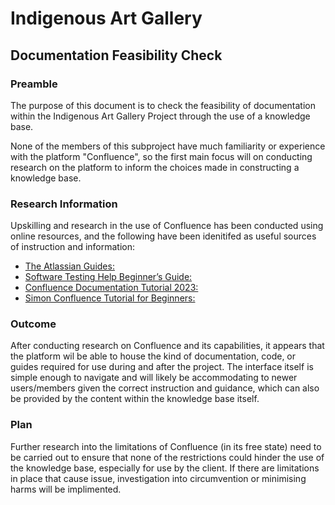 # Indigenous Art Gallery

## Documentation Feasibility Check

### Preamble

The purpose of this document is to check the feasibility of documentation within the Indigenous Art
Gallery Project through the use of a knowledge base.

None of the members of this subproject have much familiarity or experience with the platform
"Confluence", so the first main focus will on conducting research on the platform to inform the
choices made in constructing a knowledge base.

### Research Information

Upskilling and research in the use of Confluence has been conducted using online resources, and the
following have been idenitifed as useful sources of instruction and information:

- [The Atlassian Guides:](https://www.atlassian.com/software/confluence/guides/)
- [Software Testing Help Beginner’s Guide:](https://www.softwaretestinghelp.com/atlassian-confluence-tutorial/)
- [Confluence Documentation Tutorial 2023:](https://www.youtube.com/watch?v=emn3hoamV-M)
- [Simon Confluence Tutorial for Beginners:](https://www.youtube.com/watch?v=5p3QzaS33GA)

### Outcome

After conducting research on Confluence and its capabilities, it appears that the platform wil be
able to house the kind of documentation, code, or guides required for use during and after the
project. The interface itself is simple enough to navigate and will likely be accommodating to newer
users/members given the correct instruction and guidance, which can also be provided by the content
within the knowledge base itself.

### Plan

Further research into the limitations of Confluence (in its free state) need to be carried out to
ensure that none of the restrictions could hinder the use of the knowledge base, especially for use
by the client. If there are limitations in place that cause issue, investigation into circumvention
or minimising harms will be implimented.
